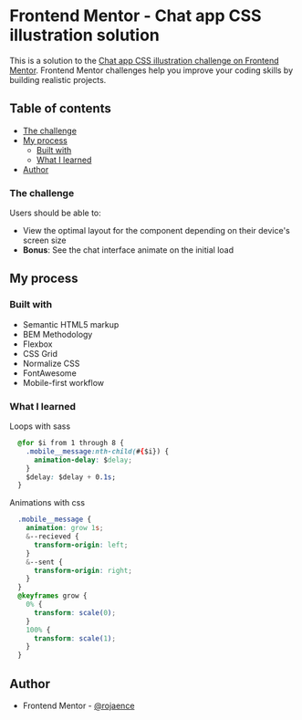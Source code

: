 # Frontend Mentor - Chat app CSS illustration solution

This is a solution to the [Chat app CSS illustration challenge on Frontend Mentor](https://www.frontendmentor.io/challenges/chat-app-css-illustration-O5auMkFqY). Frontend Mentor challenges help you improve your coding skills by building realistic projects. 

## Table of contents

- [The challenge](#the-challenge)
- [My process](#my-process)
  - [Built with](#built-with)
  - [What I learned](#what-i-learned)
- [Author](#author)

### The challenge

Users should be able to:

- View the optimal layout for the component depending on their device's screen size
- **Bonus**: See the chat interface animate on the initial load


## My process

### Built with

- Semantic HTML5 markup
- BEM Methodology
- Flexbox
- CSS Grid
- Normalize CSS
- FontAwesome
- Mobile-first workflow

### What I learned

Loops with sass

```css
  @for $i from 1 through 8 {
    .mobile__message:nth-child(#{$i}) {
      animation-delay: $delay;
    }
    $delay: $delay + 0.1s;
  }
```


Animations with css

```css
  .mobile__message {
    animation: grow 1s;
    &--recieved {
      transform-origin: left;
    }
    &--sent {
      transform-origin: right;
    }
  }
  @keyframes grow {
    0% {
      transform: scale(0);
    }
    100% {
      transform: scale(1);
    }
  }
```

## Author

- Frontend Mentor - [@rojaence](https://www.frontendmentor.io/profile/rojaence)

